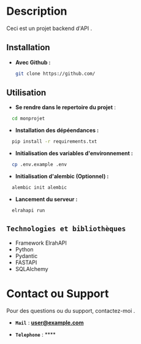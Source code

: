 # Description

Ceci est un projet backend d'API .

## Installation

- **Avec Github :**
  ```bash
  git clone https://github.com/
  ```

## Utilisation

- **Se rendre dans le repertoire du projet** :

```bash
  cd monprojet
```
-  **Installation des dépéendances :**
```bash
  pip install -r requirements.txt
```

-  **Initialisation des variables d'environnement :**
```bash
  cp .env.example .env
```

-  **Initialisation d'alembic (Optionnel) :**
```python
  alembic init alembic
```


- **Lancement du serveur :**
```python
  elrahapi run
```

## `Technologies et bibliothèques`

- Framework ElrahAPI
- Python
- Pydantic
- FASTAPI
- SQLAlchemy



# Contact ou Support

Pour des questions ou du support, contactez-moi .

- **`Mail`** : **user@example.com**

- **`Telephone`** : ****
